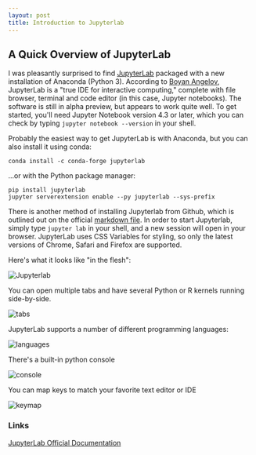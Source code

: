 ```yaml
---
layout: post
title: Introduction to Jupyterlab
---
```


## A Quick Overview of JupyterLab

I was pleasantly surprised to find [JupyterLab](https://github.com/jupyterlab/jupyterlab) packaged with a new installation of Anaconda (Python 3). According to [Boyan Angelov](https://medium.com/@boyanangelov), JupyterLab is a "true IDE for interactive computing," complete with file browser, terminal and code editor (in this case, Jupyter notebooks). The software is still in alpha preview, but appears to work quite well. To get started, you'll need Jupyter Notebook version 4.3 or later, which you can check by typing `jupyter notebook --version` in your shell. 

Probably the easiest way to get JupyterLab is with Anaconda, but you can also install it using conda: 

```
conda install -c conda-forge jupyterlab
```

...or with the Python package manager:

```
pip install jupyterlab
jupyter serverextension enable --py jupyterlab --sys-prefix
```

There is another method of installing Jupyterlab from Github, which is outlined out on the official [markdown file](https://github.com/jupyterlab/jupyterlab). In order to start Jupyterlab, simply type `jupyter lab` in your shell, and a new session will open in your browser. JupyterLab uses CSS Variables for styling, so only the latest versions of Chrome, Safari and Firefox are supported. 

Here's what it looks like "in the flesh":

![Jupyterlab](assets/jupyerlab.png)

You can open multiple tabs and have several Python or R kernels running side-by-side. 

![tabs](tabs.png)

JupyterLab supports a number of different programming languages:

![languages](languages.png)

There's a built-in python console

![console](console.png)

You can map keys to match your favorite text editor or IDE

![keymap](keymap.png)


### Links

[JupyterLab Official Documentation](http://jupyterlab-tutorial.readthedocs.io/en/latest/)
